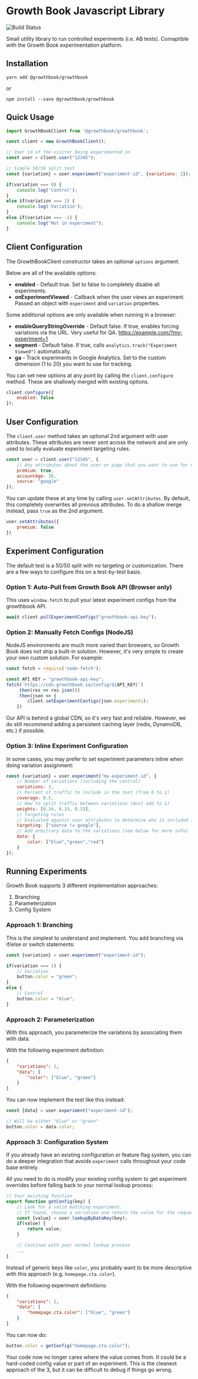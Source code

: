 # Growth Book Javascript Library

![Build Status](https://github.com/growthbook/growthbook-js/workflows/Build/badge.svg)

Small utility library to run controlled experiments (i.e. AB tests). Comaptible with the Growth Book experimentation platform.

## Installation

`yarn add @growthbook/growthbook` 

or 

`npm install --save @growthbook/growthbook`

## Quick Usage

```js
import GrowthBookClient from '@growthbook/growthbook';

const client = new GrowthBookClient();

// User id of the visitor being experimented on
const user = client.user("12345");

// Simple 50/50 split test
const {variation} = user.experiment("experiment-id", {variations: 2});

if(variation === 0) {
    console.log('Control');
}
else if(variation === 1) {
    console.log('Variation');
}
else if(variation === -1) {
    console.log("Not in experiment");
}
```

## Client Configuration

The GrowthBookClient constructor takes an optional `options` argument.

Below are all of the available options:

-  **enabled** - Default true. Set to false to completely disable all experiments.
-  **onExperimentViewed** - Callback when the user views an experiment. Passed an object with `experiment` and `variation` properties.

Some additional options are only available when running in a browser:

-  **enableQueryStringOverride** - Default false.  If true, enables forcing variations via the URL.  Very useful for QA.  https://example.com/?my-experiment=1
-  **segment** - Default false. If true, calls `analytics.track("Experiment Viewed")` automatically.
-  **ga** - Track experiments in Google Analytics. Set to the custom dimension (1 to 20) you want to use for tracking.

You can set new options at any point by calling the `client.configure` method. These are shallowly merged with existing options.

```js
client.configure({
    enabled: false
});
```

## User Configuration

The `client.user` method takes an optional 2nd argument with user attributes.  These attributes are never sent across the network and are only used to locally evaluate experiment targeting rules.

```js
const user = client.user("12345", {
    // Any attributes about the user or page that you want to use for experiment targeting
    premium: true,
    accountAge: 36,
    source: "google"
});
```

You can update these at any time by calling `user.setAttributes`. By default, this completely overwrites all previous attributes. To do a 
shallow merge instead, pass `true` as the 2nd argument.

```js
user.setAttributes({
    premium: false
})
```

## Experiment Configuration

The default test is a 50/50 split with no targeting or customization.  There are a few ways to configure this on a test-by-test basis.

### Option 1: Auto-Pull from Growth Book API (Browser only)

This uses `window.fetch` to pull your latest experiment configs from the growthbook API.

```js
await client.pullExperimentConfigs("growthbook-api-key");
```

### Option 2: Manually Fetch Configs (NodeJS)

NodeJS environments are much more varied than browsers, so Growth Book does not ship a built-in solution.  However, 
it's very simple to create your own custom solution.  For example:

```js
const fetch = require('node-fetch');

const API_KEY = "growthbook-api-key";
fetch(`https://cdn.growthbook.io/config/${API_KEY}`)
    .then(res => res.json())
    .then(json => {
        client.setExperimentConfigs(json.experiments);
    })
```

Our API is behind a global CDN, so it's very fast and reliable.  However, we do still recommend adding a persistent caching layer (redis, DynamoDB, etc.) if possible.

### Option 3: Inline Experiment Configuration

In some cases, you may prefer to set experiment parameters inline when doing variation assignment:

```js
const {variation} = user.experiment("my-experiment-id", {
    // Number of variations (including the control)
    variations: 3,
    // Percent of traffic to include in the test (from 0 to 1)
    coverage: 0.5,
    // How to split traffic between variations (must add to 1)
    weights: [0.34, 0.33, 0.33],
    // Targeting rules
    // Evaluated against user attributes to determine who is included in the test
    targeting: ["source != google"],
    // Add arbitrary data to the variations (see below for more info)
    data: {
        color: ["blue","green","red"]
    }
});
```

## Running Experiments

Growth Book supports 3 different implementation approaches:

1.  Branching
2.  Parameterization
3.  Config System

### Approach 1: Branching

This is the simplest to understand and implement. You add branching via if/else or switch statements:

```js
const {variation} = user.experiment("experiment-id");

if(variation === 1) {
    // Variation
    button.color = "green";
}
else {
    // Control
    button.color = "blue";
}
```

### Approach 2: Parameterization

With this approach, you parameterize the variations by associating them with data.

With the following experiment definition:
```json
{
    "variations": 2,
    "data": {
        "color": ["blue", "green"]
    }
}
```

You can now implement the test like this instead:
```js
const {data} = user.experiment("experiment-id");

// Will be either "blue" or "green"
button.color = data.color;
```

### Approach 3: Configuration System

If you already have an existing configuration or feature flag system, you can do a deeper integration that 
avoids `experiment` calls throughout your code base entirely.

All you need to do is modify your existing config system to get experiment overrides before falling back to your normal lookup process:

```js
// Your existing function
export function getConfig(key) {
    // Look for a valid matching experiment. 
    // If found, choose a variation and return the value for the requested key
    const {value} = user.lookupByDataKey(key);
    if(value) {
        return value;
    }

    // Continue with your normal lookup process
    ...
}
```

Instead of generic keys like `color`, you probably want to be more descriptive with this approach (e.g. `homepage.cta.color`).

With the following experiment definitions:
```json
{
    "variations": 2,
    "data": {
        "homepage.cta.color": ["blue", "green"]
    }
}
```

You can now do:

```js
button.color = getConfig("homepage.cta.color");
```

Your code now no longer cares where the value comes from. It could be a hard-coded config value or part of an experiment.  This is the cleanest approach of the 3, but it can be difficult to debug if things go wrong.
